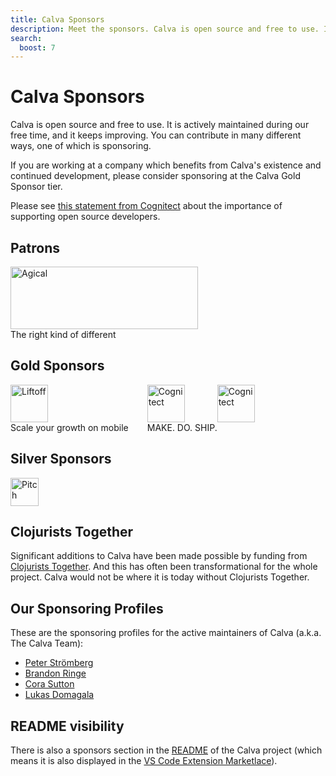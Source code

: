 ```yaml
---
title: Calva Sponsors
description: Meet the sponsors. Calva is open source and free to use. It is actively maintained during our free time, and it keeps improving.
search:
  boost: 7
---
```


# Calva Sponsors

Calva is open source and free to use. It is actively maintained during our free time, and it keeps improving. You can contribute in many different ways, one of which is sponsoring.

If you are working at a company which benefits from Calva's existence and continued development, please consider sponsoring at the Calva Gold Sponsor tier. 

Please see [this statement from Cognitect](https://cognitect.com/blog/2020/12/15/sponsoring-open-source-developers) about the importance of supporting open source developers.

## Patrons

<div>
<div><a href="https://agical.se" title="The right kind of different">
<img src="/images/agical-logo-1200x400.png" width="300px" height="100px" alt="Agical"/></a></div>
<div>The right kind of different</div>
</div>

## Gold Sponsors

<div style="display:flex; flex: 1; flex-direction: row; justify-content: flex-start; margin-bottom: 16px;">

<div style="margin-right: 30px">
<div><a href="https://liftoff.io" title="Scale your growth on mobile"><img src="https://liftoff.io/wp-content/themes/liftoff/images/logo-blue.png" style="height: 60px;" alt="Liftoff"/></a></div>
<div>Scale your growth on mobile</div>
</div>

<div>
<div><a href="https://cognitect.com" title="MAKE. DO. SHIP."><img src="https://cognitect.com/assets/cognitect-logo-horizontal.svg" style="height: 60px;" alt="Cognitect"/></a></div>
<div>MAKE. DO. SHIP.</div>
</div>

<div>
<div><a href="https://www.thortech-solutions.com/" title="ThorTech"><img src="https://www.thortech-solutions.com/wp-content/uploads/2022/04/ThorTechSolutionsLogo-01-copy-1.png" style="height: 60px;" alt="Cognitect"/></a></div>
</div>

</div>

## Silver Sponsors

<div style="display:flex; flex: 1; flex-direction: row; justify-content: flex-start; margin-bottom: 16px;">

<div style="margin-right: 30px">
<div><a href="https://pitch.io" title="Stunning presentations. Made together."><img src="/images/pitch-logo.png" style="height: 45px;" alt="Pitch"/></a></div>
<!--<div>Stunning presentations. Made together.</div>-->
</div>

</div>

## Clojurists Together

Significant additions to Calva have been made possible by funding from [Clojurists Together](https://www.clojuriststogether.org). And this has often been transformational for the whole project. Calva would not be where it is today without Clojurists Together.

## Our Sponsoring Profiles

These are the sponsoring profiles for the active maintainers of Calva (a.k.a. The Calva Team):

* [Peter Strömberg](https://github.com/sponsors/PEZ)
* [Brandon Ringe](https://github.com/sponsors/bpringe)
* [Cora Sutton](https://github.com/sponsors/corasaurus-hex)
* [Lukas Domagala](https://github.com/sponsors/Cyrik)

## README visibility

There is also a sponsors section in the [README](https://github.com/BetterThanTomorrow/calva#calva-sponsors-%EF%B8%8F) of the Calva project (which means it is also displayed in the [VS Code Extension Marketlace](https://marketplace.visualstudio.com/items?itemName=betterthantomorrow.calva#calva-sponsors)).
